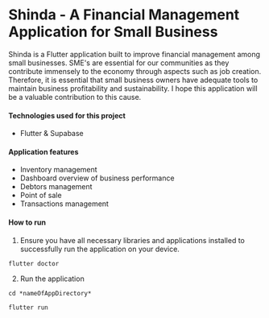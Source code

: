 # Shinda - A Financial Management Application for Small Business

Shinda is a Flutter application built to improve financial management among small businesses. SME's are essential for our communities as they contribute immensely to the economy through aspects such as job creation. Therefore, it is essential that small business owners have adequate tools to maintain business profitability and sustainability. I hope this application will be a valuable contribution to this cause.

#### Technologies used for this project
- Flutter & Supabase

#### Application features
- Inventory management
- Dashboard overview of business performance
- Debtors management
- Point of sale
- Transactions management

#### How to run

1. Ensure you have all necessary libraries and applications installed to successfully run the application on your device.

```
flutter doctor 

```

2. Run the application

``` 
cd *nameOfAppDirectory*

```

``` 
flutter run

```

